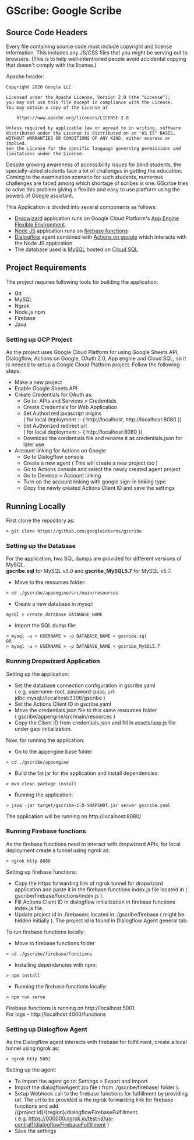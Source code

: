 # GScribe: Google Scribe

## Source Code Headers

Every file containing source code must include copyright and license
information. This includes any JS/CSS files that you might be serving out to
browsers. (This is to help well-intentioned people avoid accidental copying that
doesn't comply with the license.)

Apache header:

    Copyright 2020 Google LLC

    Licensed under the Apache License, Version 2.0 (the "License");
    you may not use this file except in compliance with the License.
    You may obtain a copy of the License at

        https://www.apache.org/licenses/LICENSE-2.0

    Unless required by applicable law or agreed to in writing, software
    distributed under the License is distributed on an "AS IS" BASIS,
    WITHOUT WARRANTIES OR CONDITIONS OF ANY KIND, either express or implied.
    See the License for the specific language governing permissions and
    limitations under the License.

Despite growing awareness of accessibility issues for blind students, 
the specially-abled students face a lot of challenges in getting the education. 
Coming to the examination scenario for such students, numerous challenges are faced among which 
shortage of scribes is one. GScribe tries to solve this problem giving a flexible and easy to
use platform using the powers of Google assistant.

This Application is divided into several components as follows:
- [Dropwizard](http://dropwizard.io/) application runs on Google Cloud Platform's
[App Engine Flexible Environment](https://cloud.google.com/appengine/docs/flexible/). 
- [Node JS](https://nodejs.org/en/) application runs on [firebase functions](https://firebase.google.com/)
- [Dialogflow](https://cloud.google.com/dialogflow/docs) agent combined with [Actions on google](https://developers.google.com/assistant)
which interacts with the Node JS application
- The database used is [MySQL](https://www.mysql.com/) hosted on [Cloud SQL](https://cloud.google.com/sql/)

## Project Requirements
The project requires following tools for building the application:
* Git
* MySQL
* Ngrok
* Node.js npm
* Firebase
* Java

### Setting up GCP Project
As the project uses Google Cloud Platform for using Google Sheets API, Dialogflow,
Actions on Google, OAuth 2.0, App engine and Cloud SQL, so it is needed to setup a
Google Cloud Platform project. Follow the following steps:
* Make a new project
* Enable Google Sheets API
* Create Credentials for OAuth as:
    * Go to: APIs and Services > Credentials
    * Create Credentials for Web Application
    * Set Authorized javascript origins <br>
    ( for local deployment :- { http://localhost, http://localhost:8080 })
    * Set Authorized redirect url <br>
    ( for local deployment :- { http://localhost:8080 })
    * Download the credentials file and rename it as credentials.json for later use
* Account linking for Actions on Google
    * Go to Dialogflow console
    * Create a new agent ( This will create a new project too )
    * Go to Actions console and select the newly created agent project
    * Go to Develop > Account linking 
    * Turn on the account linking with google sign-in linking type
    * Copy the newly created Actions Client ID and save the settings

## Running Locally

First clone the repository as:
```
> git clone https://github.com/googleinterns/gscribe
```

### Setting up the Database
For the application, two SQL dumps are provided for different versions of MySQL. <br>
**gscribe.sql** for MySQL v8.0 and **gscribe_MySQL5.7** for MySQL v5.7.
* Move to the resources folder:
```
> cd ./gscribe/appengine/src/main/resources
```
* Create a new database in mysql:
```
mysql > create database DATABASE_NAME
```
* Import the SQL dump file:
```
> mysql -u < USERNAME > -p DATABASE_NAME < gscribe.sql
OR
> mysql -u < USERNAME > -p DATABASE_NAME < gscribe_MySQL5.7
```

### Running Dropwizard Application
Setting up the application:
* Set the database connection configuration in gscribe.yaml <br>
( e.g. username-root, password-pass, url-jdbc:mysql://localhost:3306/gscribe ) 
* Set the Actions Client ID in gscribe.yaml
* Move the credentials.json file to this same resources folder <br>
( gscribe/appengine/src/main/resources )
* Copy the Client ID from credentials.json and fill in assets/app.js file
under gapi initialization.

Now, for running the application:
* Go to the appengine base folder
```
> cd ./gscribe/appengine
```
* Build the fat jar for the application and install dependencies:
```
> mvn clean package install
```
* Running the application:
```
> java -jar target/gscribe-1.0-SNAPSHOT.jar server gscribe.yaml
```
The application will be running on http://localhost:8080/

### Running Firebase functions
As the firebase functions need to interact with dropwizard APIs, for local 
deployment create a tunnel using ngrok as:
```
> ngrok http 8080
```
Setting up firebase functions:
* Copy the Https forwarding link of ngrok tunnel for dropwizard application and paste
it in the firebase functions index.js file located in ( gscribe/firebase/functions/index.js ). 
* Fill Actions Client ID in dialogflow initialization in firebase functions index.js file.
* Update project id in .firebaserc located in ./gscribe/firebase ( might be hidden initially ).
The project id is found in Dialogflow Agent general tab.

To run firebase functions locally:
* Move to firebase functions folder
```
> cd ./gscribe/firebase/functions
```
* Installing dependencies with npm:
```
> npm install
```
* Running the firebase functions locally:
```
> npm run serve
```

Firebase functions is running on http://localhost:5001. <br>
For logs - http://localhost:4000/functions

### Setting up Dialogflow Agent
As the Dialogflow agent interacts with firebase for fulfillment, create a local
tunnel using ngrok as:
```
> ngrok http 5001
```

Setting up the agent:
* To import the agent go to: Settings > Export and Import
* Import the dialogflowAgent zip file ( from ./gscribe/firebase/ folder ).
* Setup Webhook call to the firebase functions for fulfillment by providing url. The url to 
be provided is the ngrok forwarding link for firebase functions and add <br>
/{project id}/{region}/dialogflowFirebaseFulfillment. <br>
( e.g. https://000000.ngrok.io/test-id/us-central1/dialogflowFirebaseFulfillment )
* Save the settings